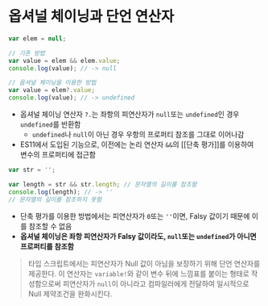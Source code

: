# 옵셔널 체이닝과 단언 연산자

```js
var elem = null;

// 기존 방법
var value = elem && elem.value;
console.log(value); // -> null

// 옵셔널 체이닝을 이용한 방법
var value = elem?.value;
console.log(value); // -> undefined
```

* 옵셔널 체이닝 연산자 `?.`는 좌항의 피연산자가 `null`또는 `undefined`인 경우 `undefined`를 반환함
	* `undefined`나 `null`이 아닌 경우 우항의 프로퍼티 참조를 그대로 이어나감
* ES11에서 도입된 기능으로, 이전에는 논리 연산자 `&&`의 [[단축 평가]]를 이용하여 변수의 프로퍼티에 접근함

```js
var str = '';

var length = str && str.length; // 문자열의 길이를 참조함
console.log(length); // -> ''
// 문자열의 길이를 참조하지 못함
```

* 단축 평가를 이용한 방법에서는 피연산자가 `0`또는 `''`이면, Falsy 값이기 때문에 이를 참조할 수 없음
* **옵셔널 체이닝은 좌항 피연산자가 Falsy 값이라도, `null`또는 `undefined`가 아니면 프로퍼티를 참조함**

> 타입 스크립트에서는 피연산자가 Null 값이 아님을 보장하기 위해 단언 연산자를 제공한다. 이 연산자는 `variable!`와 같이 변수 뒤에 느낌표를 붙이는 형태로 작성함으로써 피연산자가 `null`이 아니라고 컴파일러에게 전달하여 일시적으로 Null 제약조건을 완화시킨다.